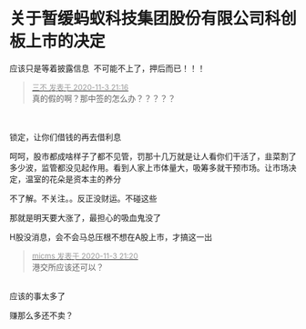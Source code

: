 # 关于暂缓蚂蚁科技集团股份有限公司科创板上市的决定


应该只是等着披露信息&nbsp;&nbsp;不可能不上了，押后而已！！！

<div class="quote"><blockquote><font size="2"><a href="https://www.hostloc.com/forum.php?mod=redirect&amp;goto=findpost&amp;pid=9398373&amp;ptid=762047" target="_blank"><font color="#999999">三不 发表于 2020-11-3 21:16</font></a></font><br />
真的假的啊？那中签的怎么办？？？？？</blockquote></div><br />
<br />
锁定，让你们借钱的再去借利息

呵呵，股市都成啥样子了都不见管，罚那十几万就是让人看你们干活了，韭菜割了多少波，监管都没见起作用。看到人家上市体量大，吸筹多就干预市场。让市场决定，温室的花朵是资本主的养分

不了解。不关注。。反正没财运。不碰这些

那就是明天要大涨了，最担心的吸血鬼没了

H股没消息，会不会马总压根不想在A股上市，才搞这一出

<div class="quote"><blockquote><font size="2"><a href="https://www.hostloc.com/forum.php?mod=redirect&amp;goto=findpost&amp;pid=9398394&amp;ptid=762047" target="_blank"><font color="#999999">micms 发表于 2020-11-3 21:20</font></a></font><br />
港交所应该还可以？</blockquote></div><br />
应该的事太多了<img src="static/image/smiley/yct/018.gif" smilieid="36" border="0" alt="" />

赚那么多还不卖？
